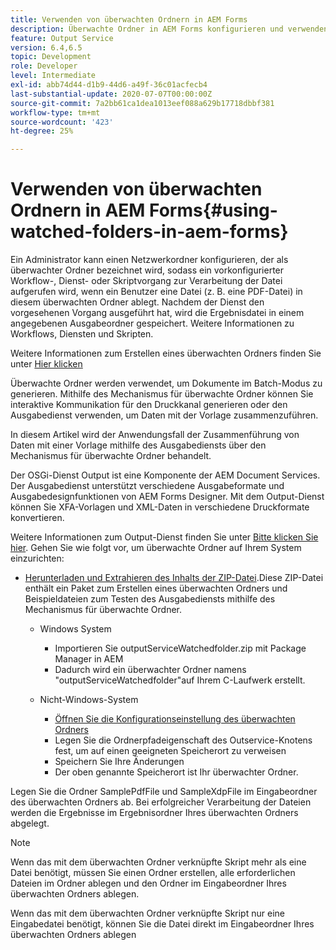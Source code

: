 ```yaml
---
title: Verwenden von überwachten Ordnern in AEM Forms
description: Überwachte Ordner in AEM Forms konfigurieren und verwenden
feature: Output Service
version: 6.4,6.5
topic: Development
role: Developer
level: Intermediate
exl-id: abb74d44-d1b9-44d6-a49f-36c01acfecb4
last-substantial-update: 2020-07-07T00:00:00Z
source-git-commit: 7a2bb61ca1dea1013eef088a629b17718dbbf381
workflow-type: tm+mt
source-wordcount: '423'
ht-degree: 25%

---
```


# Verwenden von überwachten Ordnern in AEM Forms{#using-watched-folders-in-aem-forms}

Ein Administrator kann einen Netzwerkordner konfigurieren, der als überwachter Ordner bezeichnet wird, sodass ein vorkonfigurierter Workflow-, Dienst- oder Skriptvorgang zur Verarbeitung der Datei aufgerufen wird, wenn ein Benutzer eine Datei (z. B. eine PDF-Datei) in diesem überwachten Ordner ablegt. Nachdem der Dienst den vorgesehenen Vorgang ausgeführt hat, wird die Ergebnisdatei in einem angegebenen Ausgabeordner gespeichert. Weitere Informationen zu Workflows, Diensten und Skripten.

Weitere Informationen zum Erstellen eines überwachten Ordners finden Sie unter [Hier klicken](https://helpx.adobe.com/experience-manager/6-4/forms/using/Creating-Configure-watched-folder.html)

Überwachte Ordner werden verwendet, um Dokumente im Batch-Modus zu generieren. Mithilfe des Mechanismus für überwachte Ordner können Sie interaktive Kommunikation für den Druckkanal generieren oder den Ausgabedienst verwenden, um Daten mit der Vorlage zusammenzuführen.

In diesem Artikel wird der Anwendungsfall der Zusammenführung von Daten mit einer Vorlage mithilfe des Ausgabediensts über den Mechanismus für überwachte Ordner behandelt.

Der OSGi-Dienst Output ist eine Komponente der AEM Document Services. Der Ausgabedienst unterstützt verschiedene Ausgabeformate und Ausgabedesignfunktionen von AEM Forms Designer. Mit dem Output-Dienst können Sie XFA-Vorlagen und XML-Daten in verschiedene Druckformate konvertieren.

Weitere Informationen zum Output-Dienst finden Sie unter [Bitte klicken Sie hier](https://helpx.adobe.com/aem-forms/6/output-service.html).
Gehen Sie wie folgt vor, um überwachte Ordner auf Ihrem System einzurichten:
* [Herunterladen und Extrahieren des Inhalts der ZIP-Datei](assets/outputservicewatchedfolderkt.zip).Diese ZIP-Datei enthält ein Paket zum Erstellen eines überwachten Ordners und Beispieldateien zum Testen des Ausgabediensts mithilfe des Mechanismus für überwachte Ordner.
   * Windows System

      * Importieren Sie outputServiceWatchedfolder.zip mit Package Manager in AEM
      * Dadurch wird ein überwachter Ordner namens &quot;outputServiceWatchedfolder&quot;auf Ihrem C-Laufwerk erstellt.
   * Nicht-Windows-System
      * [Öffnen Sie die Konfigurationseinstellung des überwachten Ordners](http://localhost:4502/crx/de/index.jsp#/etc/fd/watchfolder/config/outputservice)
      * Legen Sie die Ordnerpfadeigenschaft des Outservice-Knotens fest, um auf einen geeigneten Speicherort zu verweisen
      * Speichern Sie Ihre Änderungen
      * Der oben genannte Speicherort ist Ihr überwachter Ordner.

Legen Sie die Ordner SamplePdfFile und SampleXdpFile im Eingabeordner des überwachten Ordners ab. Bei erfolgreicher Verarbeitung der Dateien werden die Ergebnisse im Ergebnisordner Ihres überwachten Ordners abgelegt.


>[!NOTE]
>
>Wenn das mit dem überwachten Ordner verknüpfte Skript mehr als eine Datei benötigt, müssen Sie einen Ordner erstellen, alle erforderlichen Dateien im Ordner ablegen und den Ordner im Eingabeordner Ihres überwachten Ordners ablegen.
>
>Wenn das mit dem überwachten Ordner verknüpfte Skript nur eine Eingabedatei benötigt, können Sie die Datei direkt im Eingabeordner Ihres überwachten Ordners ablegen
